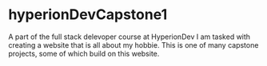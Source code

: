 # hyperionDevCapstone1

A part of the full stack delevoper course at HyperionDev I am tasked with creating a website that is all about 
my hobbie. This is one of many capstone projects, some of which build on this website.
